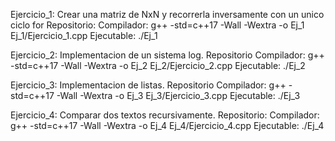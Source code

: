 Ejercicio_1: Crear una matriz de NxN y recorrerla inversamente con un unico ciclo for
    Repositorio: 
    Compilador: g++ -std=c++17 -Wall -Wextra -o Ej_1 Ej_1/Ejercicio_1.cpp
    Ejecutable: ./Ej_1

Ejercicio_2: Implementacion de un sistema log.
    Repositorio
    Compilador: g++ -std=c++17 -Wall -Wextra -o Ej_2 Ej_2/Ejercicio_2.cpp
    Ejecutable: ./Ej_2

Ejercicio_3: Implementacion de listas. 
    Repositorio
    Compilador: g++ -std=c++17 -Wall -Wextra -o Ej_3 Ej_3/Ejercicio_3.cpp
    Ejecutable: ./Ej_3

Ejercicio_4: Comparar dos textos recursivamente.
    Repositorio:
    Compilador: g++ -std=c++17 -Wall -Wextra -o Ej_4 Ej_4/Ejercicio_4.cpp
    Ejecutable: ./Ej_4
